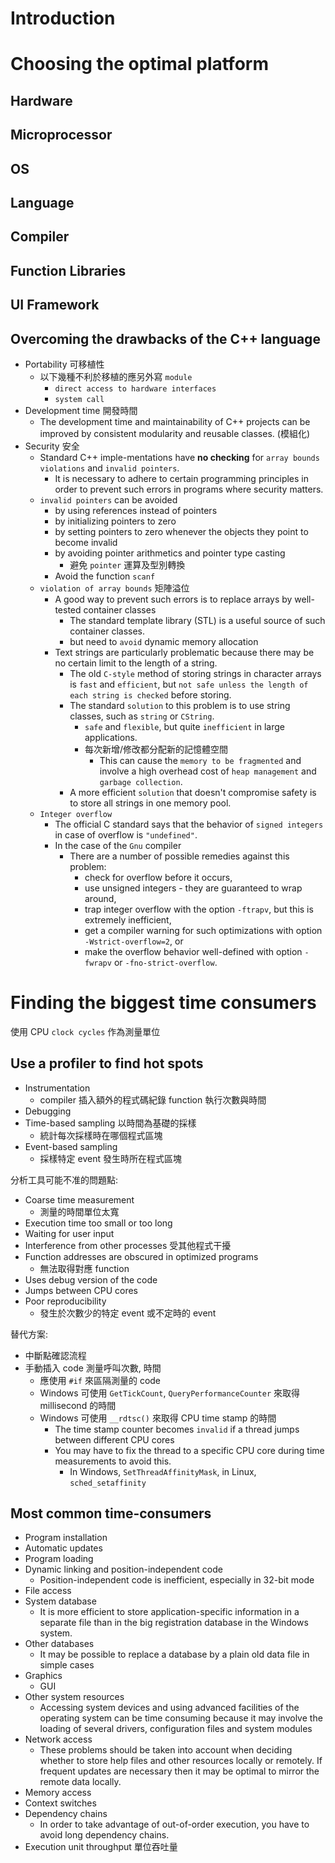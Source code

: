 
# Introduction


# Choosing the optimal platform

## Hardware

## Microprocessor

## OS

## Language

## Compiler

## Function Libraries

## UI Framework

## Overcoming the drawbacks of the C++ language

* Portability 可移植性
  * 以下幾種不利於移植的應另外寫 `module`
    * `direct access to hardware interfaces`
    * `system call`
* Development time 開發時間
  * The development time and maintainability of C++ projects can be improved by consistent modularity and reusable classes. (模組化)
* Security 安全
  * Standard C++ imple-mentations have **no checking** for `array bounds violations` and `invalid pointers`.
    * It is necessary to adhere to certain programming principles in order to prevent such errors in programs where security matters.
  * `invalid pointers` can be avoided
    * by using references instead of pointers
    * by initializing pointers to zero
    * by setting pointers to zero whenever the objects they point to become invalid
    * by avoiding pointer arithmetics and pointer type casting
      * 避免 `pointer` 運算及型別轉換
    * Avoid the function `scanf`
  * `violation of array bounds` 矩陣溢位
    * A good way to prevent such errors is to replace arrays by well-tested container classes
      * The standard template library (STL) is a useful source of such container classes.
      * but need to `avoid` dynamic memory allocation
    * Text strings are particularly problematic because there may be no certain limit to the length of a string.
      * The old `C-style` method of storing strings in character arrays is `fast` and `efficient`, but `not safe unless the length of each string is checked` before storing.
      * The standard `solution` to this problem is to use string classes, such as `string` or `CString`.
        * `safe` and `flexible`, but quite `inefficient` in large applications.
        * 每次新增/修改都分配新的記憶體空間
          * This can cause the `memory to be fragmented` and involve a high overhead cost of `heap management` and `garbage collection`.
      * A more efficient `solution` that doesn't compromise safety is to store all strings in one memory pool.
  * `Integer overflow`
    * The official C standard says that the behavior of `signed integers` in case of overflow is `"undefined"`.
    * In the case of the `Gnu` compiler
      * There are a number of possible remedies against this problem:
        * check for overflow before it occurs,
        * use unsigned integers - they are guaranteed to wrap around,
        * trap integer overflow with the option `-ftrapv`, but this is extremely inefficient,
        * get a compiler warning for such optimizations with option `-Wstrict-overflow=2`, or
        * make the overflow behavior well-defined with option `-fwrapv` or `-fno-strict-overflow`.

# Finding the biggest time consumers

使用 CPU `clock cycles` 作為測量單位

## Use a profiler to find hot spots

* Instrumentation
  * compiler 插入額外的程式碼紀錄 function 執行次數與時間
* Debugging
* Time-based sampling 以時間為基礎的採樣
  * 統計每次採樣時在哪個程式區塊
* Event-based sampling
  * 採樣特定 event 發生時所在程式區塊

分析工具可能不准的問題點:

* Coarse time measurement
  * 測量的時間單位太寬
* Execution time too small or too long
* Waiting for user input
* Interference from other processes 受其他程式干擾
* Function addresses are obscured in optimized programs
  * 無法取得對應 function
* Uses debug version of the code
* Jumps between CPU cores
* Poor reproducibility
  * 發生於次數少的特定 event 或不定時的 event

替代方案:

* 中斷點確認流程
* 手動插入 code 測量呼叫次數, 時間
  * 應使用 `#if` 來區隔測量的 code
  * Windows 可使用 `GetTickCount`, `QueryPerformanceCounter` 來取得 millisecond 的時間
  * Windows 可使用 `__rdtsc()` 來取得 CPU time stamp 的時間
    * The time stamp counter becomes `invalid` if a thread jumps between different CPU cores
    * You may have to fix the thread to a specific CPU core during time measurements to avoid this.
      * In Windows, `SetThreadAffinityMask`, in Linux, `sched_setaffinity`

## Most common time-consumers

* Program installation
* Automatic updates
* Program loading
* Dynamic linking and position-independent code
  * Position-independent code is inefficient, especially in 32-bit mode
* File access
* System database
  *  It is more efficient to store application-specific information in a separate file than in the big registration database in the Windows system.
* Other databases
  * It may be possible to replace a database by a plain old data file in simple cases
* Graphics
  * GUI
* Other system resources
  * Accessing system devices and using advanced facilities of the operating system can be time consuming because it may involve the loading of several drivers, configuration files and system modules
* Network access
  * These problems should be taken into account when deciding whether to store help files and other resources locally or remotely. If frequent updates are necessary then it may be optimal to mirror the remote data locally.
* Memory access
* Context switches
* Dependency chains
  * In order to take advantage of out-of-order execution, you have to avoid long dependency chains.
* Execution unit throughput 單位吞吐量



